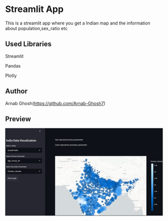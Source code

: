 # Streamlit App

This is a streamlit app where you get a Indian map and the information about population,sex_ratio etc

## Used Libraries

Streamlit

Pandas

Plotly


## Author

Arnab Ghosh(https://github.com/Arnab-Ghosh7)


## Preview
![graph image](https://github.com/Arnab-Ghosh7/Indian-Data/blob/194dde010b8e51c20ada802984ae67b28b806507/Resources/Screenshot%202025-05-28%20212605.png)
